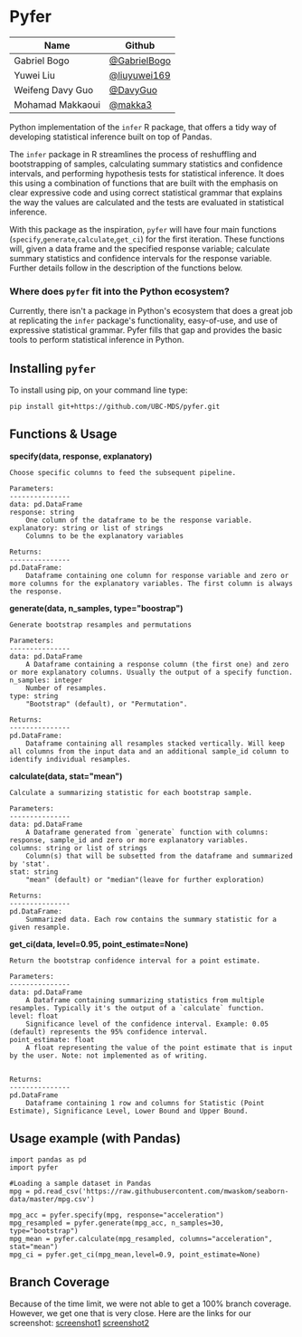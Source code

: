 # Pyfer


|Name |Github |
|-|-|
|Gabriel Bogo|[@GabrielBogo](https://github.com/GabrielBogo)|
|Yuwei Liu |[@liuyuwei169](https://github.com/liuyuwei169)|
|Weifeng Davy Guo |[@DavyGuo](https://github.com/DavyGuo)|
|Mohamad Makkaoui |[@makka3](https://github.com/makka3)|


Python implementation of the `infer` R package, that offers a tidy way of developing statistical inference built on top of Pandas.

The `infer` package in R streamlines the process of reshuffling and bootstrapping of samples, calculating summary statistics and confidence intervals, and performing hypothesis tests for statistical inference. It does this using a combination of functions that are built with the emphasis on clear expressive code and using correct statistical grammar that explains the way the values are calculated and the tests are evaluated in statistical inference.

With this package as the inspiration, `pyfer` will have four main functions (`specify`,`generate`,`calculate`,`get_ci`) for the first iteration. These functions will, given a data frame and the specified response variable; calculate summary statistics and confidence intervals for the response variable. Further details follow in the description of the functions below.

### Where does `pyfer` fit into the Python ecosystem?

Currently, there isn't a package in Python's ecosystem that does a great job at replicating the `infer` package's functionality, easy-of-use, and use of expressive statistical grammar. Pyfer fills that gap and provides the basic tools to perform statistical inference in Python.

## Installing `pyfer`

To install using pip, on your command line type:

`pip install git+https://github.com/UBC-MDS/pyfer.git`

## Functions & Usage

**specify(data, response, explanatory)**  


    Choose specific columns to feed the subsequent pipeline.

    Parameters:
    ---------------
    data: pd.DataFrame
    response: string
        One column of the dataframe to be the response variable.
    explanatory: string or list of strings
        Columns to be the explanatory variables

    Returns:
    ---------------
    pd.DataFrame:
        Dataframe containing one column for response variable and zero or more columns for the explanatory variables. The first column is always the response.


**generate(data, n_samples, type="boostrap")**  


    Generate bootstrap resamples and permutations

    Parameters:
    ---------------
    data: pd.DataFrame
        A Dataframe containing a response column (the first one) and zero or more explanatory columns. Usually the output of a specify function.
    n_samples: integer
        Number of resamples.
    type: string
        "Bootstrap" (default), or "Permutation".

    Returns:
    ---------------
    pd.DataFrame:
        Dataframe containing all resamples stacked vertically. Will keep all columns from the input data and an additional sample_id column to identify individual resamples.


**calculate(data, stat="mean")**  


    Calculate a summarizing statistic for each bootstrap sample.

    Parameters:
    ---------------
    data: pd.DataFrame
        A Dataframe generated from `generate` function with columns: response, sample_id and zero or more explanatory variables.
    columns: string or list of strings
        Column(s) that will be subsetted from the dataframe and summarized by 'stat'.
    stat: string
        "mean" (default) or "median"(leave for further exploration)

    Returns:
    ---------------
    pd.DataFrame:
        Summarized data. Each row contains the summary statistic for a given resample.


**get_ci(data, level=0.95, point_estimate=None)**  


    Return the bootstrap confidence interval for a point estimate.

    Parameters:
    ---------------
    data: pd.DataFrame
        A Dataframe containing summarizing statistics from multiple resamples. Typically it's the output of a `calculate` function.
    level: float
        Significance level of the confidence interval. Example: 0.05 (default) represents the 95% confidence interval.
	point_estimate: float
		A float representing the value of the point estimate that is input by the user. Note: not implemented as of writing.


    Returns:
    ---------------
    pd.DataFrame
        Dataframe containing 1 row and columns for Statistic (Point Estimate), Significance Level, Lower Bound and Upper Bound.


## Usage example (with Pandas)

```
import pandas as pd
import pyfer

#Loading a sample dataset in Pandas
mpg = pd.read_csv('https://raw.githubusercontent.com/mwaskom/seaborn-data/master/mpg.csv')

mpg_acc = pyfer.specify(mpg, response="acceleration")
mpg_resampled = pyfer.generate(mpg_acc, n_samples=30, type="bootstrap")
mpg_mean = pyfer.calculate(mpg_resampled, columns="acceleration", stat="mean")
mpg_ci = pyfer.get_ci(mpg_mean,level=0.9, point_estimate=None)
```

## Branch Coverage

Because of the time limit, we were not able to get a 100% branch coverage. However, we get one that is very close. Here are the links for our screenshot:
[screenshot1](https://github.com/UBC-MDS/pyfer/blob/img/img/coverage.png)
[screenshot2](https://github.com/UBC-MDS/pyfer/blob/img/img/coverage2.png)

